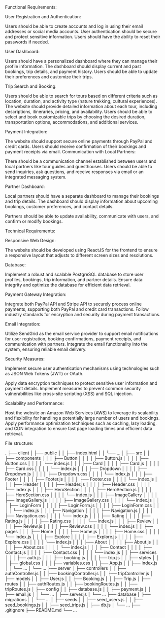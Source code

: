 Functional Requirements:

User Registration and Authentication:

Users should be able to create accounts and log in using their email addresses or social media accounts.
User authentication should be secure and protect sensitive information.
Users should have the ability to reset their passwords if needed.

User Dashboard:

Users should have a personalized dashboard where they can manage their profile information.
The dashboard should display current and past bookings, trip details, and payment history.
Users should be able to update their preferences and customize their trips.

Trip Search and Booking:

Users should be able to search for tours based on different criteria such as location, duration, and activity type (nature trekking, cultural experiences).
The website should provide detailed information about each tour, including descriptions, itineraries, pricing, and availability.
Users should be able to select and book customizable trips by choosing the desired duration, transportation options, accommodations, and additional services.

Payment Integration:

The website should support secure online payments through PayPal and credit cards.
Users should receive confirmation of their bookings and payment receipts via email.
Communication with Local Partners:

There should be a communication channel established between users and local partners like tour guides and guesthouses.
Users should be able to send inquiries, ask questions, and receive responses via email or an integrated messaging system.

Partner Dashboard:

Local partners should have a separate dashboard to manage their bookings and trip details.
The dashboard should display information about upcoming bookings, customer preferences, and contact details.

Partners should be able to update availability, communicate with users, and confirm or modify bookings.


Technical Requirements:

Responsive Web Design:

The website should be developed using ReactJS for the frontend to ensure a responsive layout that adjusts to different screen sizes and resolutions.

Database:

Implement a robust and scalable PostgreSQL database to store user profiles, bookings, trip information, and partner details.
Ensure data integrity and optimize the database for efficient data retrieval.

Payment Gateway Integration:

Integrate both PayPal API and Stripe API to securely process online payments, supporting both PayPal and credit card transactions.
Follow industry standards for encryption and security during payment transactions.

Email Integration:

Utilize SendGrid as the email service provider to support email notifications for user registration, booking confirmations, payment receipts, and communication with partners.
Integrate the email functionality into the system, ensuring reliable email delivery.

Security Measures:

Implement secure user authentication mechanisms using technologies such as JSON Web Tokens (JWT) or OAuth.

Apply data encryption techniques to protect sensitive user information and payment details.
Implement measures to prevent common security vulnerabilities like cross-site scripting (XSS) and SQL injection.

Scalability and Performance:

Host the website on Amazon Web Services (AWS) to leverage its scalability and flexibility for handling a potentially large number of users and bookings.
Apply performance optimization techniques such as caching, lazy loading, and CDN integration to ensure fast page loading times and efficient data retrieval.


File structure:


.
├── client
│   ├── public
│   │   ├── index.html
│   │   └── ...
│   ├── src
│   │   ├── components
│   │   │   ├── Button
│   │   │   │   ├── Button.js
│   │   │   │   ├── Button.css
│   │   │   │   └── index.js
│   │   │   ├── Card
│   │   │   │   ├── Card.js
│   │   │   │   ├── Card.css
│   │   │   │   └── index.js
│   │   │   ├── Dropdown
│   │   │   │   ├── Dropdown.js
│   │   │   │   ├── Dropdown.css
│   │   │   │   └── index.js
│   │   │   ├── Footer
│   │   │   │   ├── Footer.js
│   │   │   │   ├── Footer.css
│   │   │   │   └── index.js
│   │   │   ├── Header
│   │   │   │   ├── Header.js
│   │   │   │   ├── Header.css
│   │   │   │   └── index.js
│   │   │   ├── HeroSection
│   │   │   │   ├── HeroSection.js
│   │   │   │   ├── HeroSection.css
│   │   │   │   └── index.js
│   │   │   ├── ImageGallery
│   │   │   │   ├── ImageGallery.js
│   │   │   │   ├── ImageGallery.css
│   │   │   │   └── index.js
│   │   │   ├── LoginForm
│   │   │   │   ├── LoginForm.js
│   │   │   │   ├── LoginForm.css
│   │   │   │   └── index.js
│   │   │   ├── Navigation
│   │   │   │   ├── Navigation.js
│   │   │   │   ├── Navigation.css
│   │   │   │   └── index.js
│   │   │   ├── Rating
│   │   │   │   ├── Rating.js
│   │   │   │   ├── Rating.css
│   │   │   │   └── index.js
│   │   │   ├── Review
│   │   │   │   ├── Review.js
│   │   │   │   ├── Review.css
│   │   │   │   └── index.js
│   │   ├── pages
│   │   │   ├── Home
│   │   │   │   ├── Home.js
│   │   │   │   ├── Home.css
│   │   │   │   └── index.js
│   │   │   ├── Explore
│   │   │   │   ├── Explore.js
│   │   │   │   ├── Explore.css
│   │   │   │   └── index.js
│   │   │   ├── About
│   │   │   │   ├── About.js
│   │   │   │   ├── About.css
│   │   │   │   └── index.js
│   │   │   ├── Contact
│   │   │   │   ├── Contact.js
│   │   │   │   ├── Contact.css
│   │   │   │   └── index.js
│   │   ├── services
│   │   │   ├── auth.js
│   │   │   ├── booking.js
│   │   │   ├── trip.js
│   │   ├── styles
│   │   │   ├── global.css
│   │   │   ├── variables.css
│   │   ├── App.js
│   │   ├── index.js
│   │   └── ...
│   └── ...
├── server
│   ├── controllers
│   │   ├── authController.js
│   │   ├── bookingController.js
│   │   ├── tripController.js
│   ├── models
│   │   ├── User.js
│   │   ├── Booking.js
│   │   ├── Trip.js
│   ├── routes
│   │   ├── authRoutes.js
│   │   ├── bookingRoutes.js
│   │   ├── tripRoutes.js
│   ├── config
│   │   ├── database.js
│   │   ├── payment.js
│   │   ├── email.js
│   │   └── ...
│   ├── server.js
│   └── ...
├── database
│   ├── migrations
│   │   └── ...
│   ├── seeds
│   │   ├── seed_users.js
│   │   ├── seed_bookings.js
│   │   ├── seed_trips.js
│   ├── db.js
│   └── ...
├── .gitignore
├── README.md
└── ...



